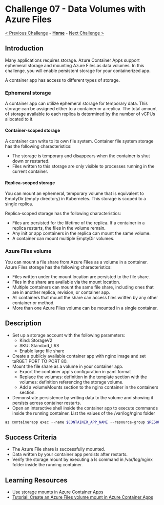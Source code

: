 # Challenge 07 - Data Volumes with Azure Files

 [< Previous Challenge](./Challenge-06.md) - **[Home](../README.md)** - [Next Challenge >](./Challenge-08.md)

## Introduction
Many applications requires storage. Azure Container Apps support ephemeral storage and mounting Azure Files as data volumes. In this challenge, you will enable persistent storage for your containerized app.

A container app has access to different types of storage.

### Ephemeral storage
A container app can utilize ephemeral storage for temporary data. This storage can be assigned either to a container or a replica. The total amount of storage available to each replica is determined by the number of vCPUs allocated to it.
#### Container-scoped storage
A container can write to its own file system.
Container file system storage has the following characteristics:
- The storage is temporary and disappears when the container is shut down or restarted.
- Files written to this storage are only visible to processes running in the current container.

#### Replica-scoped storage
You can mount an ephemeral, temporary volume that is equivalent to EmptyDir (empty directory) in Kubernetes. This storage is scoped to a single replica.

Replica-scoped storage has the following characteristics: 
- Files are persisted for the lifetime of the replica. If a container in a replica restarts, the files in the volume remain.
- Any init or app containers in the replica can mount the same volume.
- A container can mount multiple EmptyDir volumes.

### Azure Files volume
You can mount a file share from Azure Files as a volume in a container.
Azure Files storage has the following characteristics:
- Files written under the mount location are persisted to the file share.
- Files in the share are available via the mount location.
- Multiple containers can mount the same file share, including ones that are in another replica, revision, or container app.
- All containers that mount the share can access files written by any other container or method.
- More than one Azure Files volume can be mounted in a single container.


## Description
- Set up a storage account with the following parameters:
    - Kind: StorageV2
    - SKU: Standard_LRS
    - Enable large file share
- Create a publicly available container app with nginx image and set taRGET PORT TO PORT 80.
- Mount the file share as a volume in your container app.
    - Export the container app's configuration in yaml format
    - Replace the volumes: definition in the template section with the volumes: definition referencing the storage volume.
    - Add a volumeMounts section to the nginx container in the containers section.
- Demonstrate persistence by writing data to the volume and showing it persists across container restarts.
- Open an interactive shell inside the container app to execute commands inside the running container. List the values of the /var/log/nginx folder
``` powershell
az containerapp exec --name $CONTAINER_APP_NAME --resource-group $RESOURCE_GROUP
```

## Success Criteria
- The Azure File share is successfully mounted.
- Data written by your container app persists after restarts.
- Verify the storage mount by executing a ls command in /var/log/nginx folder inside the running container.

## Learning Resources
- [Use storage mounts in Azure Container Apps](https://learn.microsoft.com/en-us/azure/container-apps/storage-mounts?tabs=smb&pivots=azure-cli)
- [Tutorial: Create an Azure Files volume mount in Azure Container Apps](https://learn.microsoft.com/en-us/azure/container-apps/storage-mounts-azure-files?tabs=bash)
